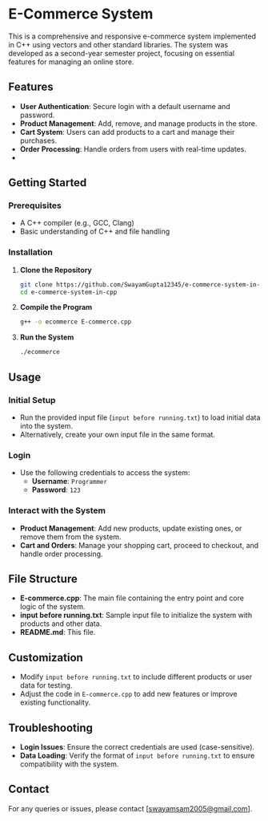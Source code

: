 # E-Commerce System

This is a comprehensive and responsive e-commerce system implemented in C++ using vectors and other standard libraries. The system was developed as a second-year semester project, focusing on essential features for managing an online store.

## Features

- **User Authentication**: Secure login with a default username and password.
- **Product Management**: Add, remove, and manage products in the store.
- **Cart System**: Users can add products to a cart and manage their purchases.
- **Order Processing**: Handle orders from users with real-time updates.
- 
## Getting Started

### Prerequisites

- A C++ compiler (e.g., GCC, Clang)
- Basic understanding of C++ and file handling

### Installation

1. **Clone the Repository**
   ```bash
   git clone https://github.com/SwayamGupta12345/e-commerce-system-in-cpp.git
   cd e-commerce-system-in-cpp
   ```

2. **Compile the Program**
   ```bash
   g++ -o ecommerce E-commerce.cpp
   ```

3. **Run the System**
   ```bash
   ./ecommerce
   ```

## Usage

### Initial Setup

- Run the provided input file (`input before running.txt`) to load initial data into the system.
- Alternatively, create your own input file in the same format.

### Login

- Use the following credentials to access the system:
  - **Username**: `Programmer`
  - **Password**: `123`

### Interact with the System

- **Product Management**: Add new products, update existing ones, or remove them from the system.
- **Cart and Orders**: Manage your shopping cart, proceed to checkout, and handle order processing.

## File Structure

- **E-commerce.cpp**: The main file containing the entry point and core logic of the system.
- **input before running.txt**: Sample input file to initialize the system with products and other data.
- **README.md**: This file.

## Customization

- Modify `input before running.txt` to include different products or user data for testing.
- Adjust the code in `E-commerce.cpp` to add new features or improve existing functionality.

## Troubleshooting

- **Login Issues**: Ensure the correct credentials are used (case-sensitive).
- **Data Loading**: Verify the format of `input before running.txt` to ensure compatibility with the system.

## Contact

For any queries or issues, please contact [swayamsam2005@gmail.com].

